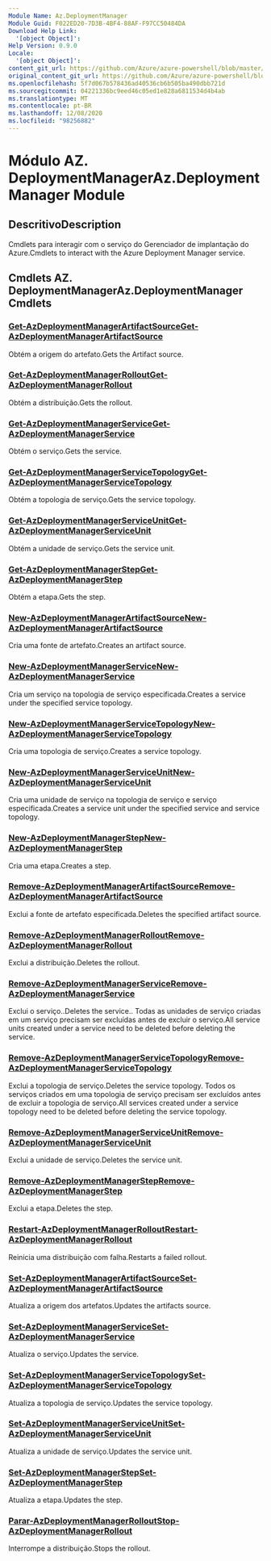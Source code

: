 ```yaml
---
Module Name: Az.DeploymentManager
Module Guid: F022ED20-7D3B-4BF4-88AF-F97CC50484DA
Download Help Link:
  '[object Object]': 
Help Version: 0.9.0
Locale:
  '[object Object]': 
content_git_url: https://github.com/Azure/azure-powershell/blob/master/src/DeploymentManager/DeploymentManager/help/Az.DeploymentManager.md
original_content_git_url: https://github.com/Azure/azure-powershell/blob/master/src/DeploymentManager/DeploymentManager/help/Az.DeploymentManager.md
ms.openlocfilehash: 5f7d067b578436ad40536cb6b505ba490dbb721d
ms.sourcegitcommit: 04221336bc9eed46c05ed1e828a6811534d4b4ab
ms.translationtype: MT
ms.contentlocale: pt-BR
ms.lasthandoff: 12/08/2020
ms.locfileid: "98256882"
---
```

# <span data-ttu-id="d96f4-101">Módulo AZ. DeploymentManager</span><span class="sxs-lookup"><span data-stu-id="d96f4-101">Az.DeploymentManager Module</span></span>
## <span data-ttu-id="d96f4-102">Descritivo</span><span class="sxs-lookup"><span data-stu-id="d96f4-102">Description</span></span>
<span data-ttu-id="d96f4-103">Cmdlets para interagir com o serviço do Gerenciador de implantação do Azure.</span><span class="sxs-lookup"><span data-stu-id="d96f4-103">Cmdlets to interact with the Azure Deployment Manager service.</span></span>

## <span data-ttu-id="d96f4-104">Cmdlets AZ. DeploymentManager</span><span class="sxs-lookup"><span data-stu-id="d96f4-104">Az.DeploymentManager Cmdlets</span></span>
### [<span data-ttu-id="d96f4-105">Get-AzDeploymentManagerArtifactSource</span><span class="sxs-lookup"><span data-stu-id="d96f4-105">Get-AzDeploymentManagerArtifactSource</span></span>](Get-AzDeploymentManagerArtifactSource.md)
<span data-ttu-id="d96f4-106">Obtém a origem do artefato.</span><span class="sxs-lookup"><span data-stu-id="d96f4-106">Gets the Artifact source.</span></span>

### [<span data-ttu-id="d96f4-107">Get-AzDeploymentManagerRollout</span><span class="sxs-lookup"><span data-stu-id="d96f4-107">Get-AzDeploymentManagerRollout</span></span>](Get-AzDeploymentManagerRollout.md)
<span data-ttu-id="d96f4-108">Obtém a distribuição.</span><span class="sxs-lookup"><span data-stu-id="d96f4-108">Gets the rollout.</span></span>

### [<span data-ttu-id="d96f4-109">Get-AzDeploymentManagerService</span><span class="sxs-lookup"><span data-stu-id="d96f4-109">Get-AzDeploymentManagerService</span></span>](Get-AzDeploymentManagerService.md)
<span data-ttu-id="d96f4-110">Obtém o serviço.</span><span class="sxs-lookup"><span data-stu-id="d96f4-110">Gets the service.</span></span>

### [<span data-ttu-id="d96f4-111">Get-AzDeploymentManagerServiceTopology</span><span class="sxs-lookup"><span data-stu-id="d96f4-111">Get-AzDeploymentManagerServiceTopology</span></span>](Get-AzDeploymentManagerServiceTopology.md)
<span data-ttu-id="d96f4-112">Obtém a topologia de serviço.</span><span class="sxs-lookup"><span data-stu-id="d96f4-112">Gets the service topology.</span></span>

### [<span data-ttu-id="d96f4-113">Get-AzDeploymentManagerServiceUnit</span><span class="sxs-lookup"><span data-stu-id="d96f4-113">Get-AzDeploymentManagerServiceUnit</span></span>](Get-AzDeploymentManagerServiceUnit.md)
<span data-ttu-id="d96f4-114">Obtém a unidade de serviço.</span><span class="sxs-lookup"><span data-stu-id="d96f4-114">Gets the service unit.</span></span>

### [<span data-ttu-id="d96f4-115">Get-AzDeploymentManagerStep</span><span class="sxs-lookup"><span data-stu-id="d96f4-115">Get-AzDeploymentManagerStep</span></span>](Get-AzDeploymentManagerStep.md)
<span data-ttu-id="d96f4-116">Obtém a etapa.</span><span class="sxs-lookup"><span data-stu-id="d96f4-116">Gets the step.</span></span>

### [<span data-ttu-id="d96f4-117">New-AzDeploymentManagerArtifactSource</span><span class="sxs-lookup"><span data-stu-id="d96f4-117">New-AzDeploymentManagerArtifactSource</span></span>](New-AzDeploymentManagerArtifactSource.md)
<span data-ttu-id="d96f4-118">Cria uma fonte de artefato.</span><span class="sxs-lookup"><span data-stu-id="d96f4-118">Creates an artifact source.</span></span>

### [<span data-ttu-id="d96f4-119">New-AzDeploymentManagerService</span><span class="sxs-lookup"><span data-stu-id="d96f4-119">New-AzDeploymentManagerService</span></span>](New-AzDeploymentManagerService.md)
<span data-ttu-id="d96f4-120">Cria um serviço na topologia de serviço especificada.</span><span class="sxs-lookup"><span data-stu-id="d96f4-120">Creates a service under the specified service topology.</span></span>

### [<span data-ttu-id="d96f4-121">New-AzDeploymentManagerServiceTopology</span><span class="sxs-lookup"><span data-stu-id="d96f4-121">New-AzDeploymentManagerServiceTopology</span></span>](New-AzDeploymentManagerServiceTopology.md)
<span data-ttu-id="d96f4-122">Cria uma topologia de serviço.</span><span class="sxs-lookup"><span data-stu-id="d96f4-122">Creates a service topology.</span></span>

### [<span data-ttu-id="d96f4-123">New-AzDeploymentManagerServiceUnit</span><span class="sxs-lookup"><span data-stu-id="d96f4-123">New-AzDeploymentManagerServiceUnit</span></span>](New-AzDeploymentManagerServiceUnit.md)
<span data-ttu-id="d96f4-124">Cria uma unidade de serviço na topologia de serviço e serviço especificada.</span><span class="sxs-lookup"><span data-stu-id="d96f4-124">Creates a service unit under the specified service and service topology.</span></span>

### [<span data-ttu-id="d96f4-125">New-AzDeploymentManagerStep</span><span class="sxs-lookup"><span data-stu-id="d96f4-125">New-AzDeploymentManagerStep</span></span>](New-AzDeploymentManagerStep.md)
<span data-ttu-id="d96f4-126">Cria uma etapa.</span><span class="sxs-lookup"><span data-stu-id="d96f4-126">Creates a step.</span></span>

### [<span data-ttu-id="d96f4-127">Remove-AzDeploymentManagerArtifactSource</span><span class="sxs-lookup"><span data-stu-id="d96f4-127">Remove-AzDeploymentManagerArtifactSource</span></span>](Remove-AzDeploymentManagerArtifactSource.md)
<span data-ttu-id="d96f4-128">Exclui a fonte de artefato especificada.</span><span class="sxs-lookup"><span data-stu-id="d96f4-128">Deletes the specified artifact source.</span></span>

### [<span data-ttu-id="d96f4-129">Remove-AzDeploymentManagerRollout</span><span class="sxs-lookup"><span data-stu-id="d96f4-129">Remove-AzDeploymentManagerRollout</span></span>](Remove-AzDeploymentManagerRollout.md)
<span data-ttu-id="d96f4-130">Exclui a distribuição.</span><span class="sxs-lookup"><span data-stu-id="d96f4-130">Deletes the rollout.</span></span>

### [<span data-ttu-id="d96f4-131">Remove-AzDeploymentManagerService</span><span class="sxs-lookup"><span data-stu-id="d96f4-131">Remove-AzDeploymentManagerService</span></span>](Remove-AzDeploymentManagerService.md)
<span data-ttu-id="d96f4-132">Exclui o serviço..</span><span class="sxs-lookup"><span data-stu-id="d96f4-132">Deletes the service..</span></span> <span data-ttu-id="d96f4-133">Todas as unidades de serviço criadas em um serviço precisam ser excluídas antes de excluir o serviço.</span><span class="sxs-lookup"><span data-stu-id="d96f4-133">All service units created under a service need to be deleted before deleting the service.</span></span>

### [<span data-ttu-id="d96f4-134">Remove-AzDeploymentManagerServiceTopology</span><span class="sxs-lookup"><span data-stu-id="d96f4-134">Remove-AzDeploymentManagerServiceTopology</span></span>](Remove-AzDeploymentManagerServiceTopology.md)
<span data-ttu-id="d96f4-135">Exclui a topologia de serviço.</span><span class="sxs-lookup"><span data-stu-id="d96f4-135">Deletes the service topology.</span></span> <span data-ttu-id="d96f4-136">Todos os serviços criados em uma topologia de serviço precisam ser excluídos antes de excluir a topologia de serviço.</span><span class="sxs-lookup"><span data-stu-id="d96f4-136">All services created under a service topology need to be deleted before deleting the service topology.</span></span>

### [<span data-ttu-id="d96f4-137">Remove-AzDeploymentManagerServiceUnit</span><span class="sxs-lookup"><span data-stu-id="d96f4-137">Remove-AzDeploymentManagerServiceUnit</span></span>](Remove-AzDeploymentManagerServiceUnit.md)
<span data-ttu-id="d96f4-138">Exclui a unidade de serviço.</span><span class="sxs-lookup"><span data-stu-id="d96f4-138">Deletes the service unit.</span></span>

### [<span data-ttu-id="d96f4-139">Remove-AzDeploymentManagerStep</span><span class="sxs-lookup"><span data-stu-id="d96f4-139">Remove-AzDeploymentManagerStep</span></span>](Remove-AzDeploymentManagerStep.md)
<span data-ttu-id="d96f4-140">Exclui a etapa.</span><span class="sxs-lookup"><span data-stu-id="d96f4-140">Deletes the step.</span></span>

### [<span data-ttu-id="d96f4-141">Restart-AzDeploymentManagerRollout</span><span class="sxs-lookup"><span data-stu-id="d96f4-141">Restart-AzDeploymentManagerRollout</span></span>](Restart-AzDeploymentManagerRollout.md)
<span data-ttu-id="d96f4-142">Reinicia uma distribuição com falha.</span><span class="sxs-lookup"><span data-stu-id="d96f4-142">Restarts a failed rollout.</span></span>

### [<span data-ttu-id="d96f4-143">Set-AzDeploymentManagerArtifactSource</span><span class="sxs-lookup"><span data-stu-id="d96f4-143">Set-AzDeploymentManagerArtifactSource</span></span>](Set-AzDeploymentManagerArtifactSource.md)
<span data-ttu-id="d96f4-144">Atualiza a origem dos artefatos.</span><span class="sxs-lookup"><span data-stu-id="d96f4-144">Updates the artifacts source.</span></span>

### [<span data-ttu-id="d96f4-145">Set-AzDeploymentManagerService</span><span class="sxs-lookup"><span data-stu-id="d96f4-145">Set-AzDeploymentManagerService</span></span>](Set-AzDeploymentManagerService.md)
<span data-ttu-id="d96f4-146">Atualiza o serviço.</span><span class="sxs-lookup"><span data-stu-id="d96f4-146">Updates the service.</span></span>

### [<span data-ttu-id="d96f4-147">Set-AzDeploymentManagerServiceTopology</span><span class="sxs-lookup"><span data-stu-id="d96f4-147">Set-AzDeploymentManagerServiceTopology</span></span>](Set-AzDeploymentManagerServiceTopology.md)
<span data-ttu-id="d96f4-148">Atualiza a topologia de serviço.</span><span class="sxs-lookup"><span data-stu-id="d96f4-148">Updates the service topology.</span></span>

### [<span data-ttu-id="d96f4-149">Set-AzDeploymentManagerServiceUnit</span><span class="sxs-lookup"><span data-stu-id="d96f4-149">Set-AzDeploymentManagerServiceUnit</span></span>](Set-AzDeploymentManagerServiceUnit.md)
<span data-ttu-id="d96f4-150">Atualiza a unidade de serviço.</span><span class="sxs-lookup"><span data-stu-id="d96f4-150">Updates the service unit.</span></span>

### [<span data-ttu-id="d96f4-151">Set-AzDeploymentManagerStep</span><span class="sxs-lookup"><span data-stu-id="d96f4-151">Set-AzDeploymentManagerStep</span></span>](Set-AzDeploymentManagerStep.md)
<span data-ttu-id="d96f4-152">Atualiza a etapa.</span><span class="sxs-lookup"><span data-stu-id="d96f4-152">Updates the step.</span></span>

### [<span data-ttu-id="d96f4-153">Parar-AzDeploymentManagerRollout</span><span class="sxs-lookup"><span data-stu-id="d96f4-153">Stop-AzDeploymentManagerRollout</span></span>](Stop-AzDeploymentManagerRollout.md)
<span data-ttu-id="d96f4-154">Interrompe a distribuição.</span><span class="sxs-lookup"><span data-stu-id="d96f4-154">Stops the rollout.</span></span>

